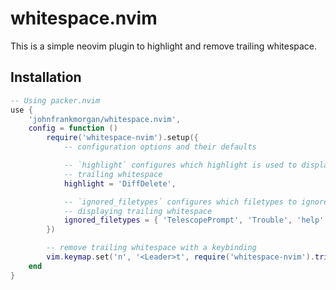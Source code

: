 # whitespace.nvim

This is a simple neovim plugin to highlight and remove trailing whitespace.

## Installation

```lua
-- Using packer.nvim
use {
    'johnfrankmorgan/whitespace.nvim',
    config = function ()
        require('whitespace-nvim').setup({
            -- configuration options and their defaults

            -- `highlight` configures which highlight is used to display
            -- trailing whitespace
            highlight = 'DiffDelete',

            -- `ignored_filetypes` configures which filetypes to ignore when
            -- displaying trailing whitespace
            ignored_filetypes = { 'TelescopePrompt', 'Trouble', 'help' },
        })

        -- remove trailing whitespace with a keybinding
        vim.keymap.set('n', '<Leader>t', require('whitespace-nvim').trim)
    end
}
```
